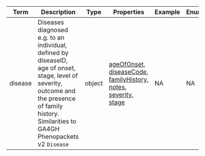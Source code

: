 |Term | Description | Type | Properties | Example | Enum|
| ---| ---| ---| ---| ---| --- |
| disease | Diseases diagnosed e.g. to an individual, defined by diseaseID, age of onset, stage, level of severity, outcome and the presence of family history. Similarities to GA4GH Phenopackets v2 `Disease` | object | [ageOfOnset](./ageOfOnset.md), [diseaseCode](./diseaseCode.md), [familyHistory](./familyHistory.md), [notes](./notes.md), [severity](./severity.md), [stage](./stage.md) | NA | NA|
